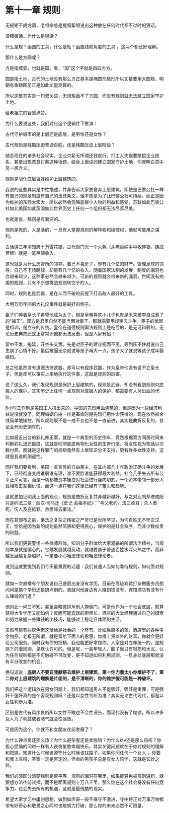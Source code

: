 # 第十一章 规则

无规矩不成方圆，老祖宗总是提纲挈领说出这种放在任何时代都不过时的狠话。

没错狠话。为什么是狠话？

什么是规？画圆的工具，什么是矩？画直线和角度的工具 ，这两个都还好理解。

那什么是方圆呢？

方是指城郭，也就是国。看，“国”这个字就是四四方方。

圆是指土地，古代的土地没有那么方正基本是椭圆形扇形所以丈量要用大圆规，明朝有鱼鳞图册正是如此丈量测算的。

所以这里其实是一句双关语，无规矩画不了方圆，而没有规则就无法建立国家守护土地。

给老祖宗的智慧点赞。

为什么要说这些，我们对应这个逻辑往下推演：

古代守护城市的是上层还是底层，是男性还是女性？

古代规矩是残酷压迫普通百姓，还是残酷压迫上层阶级？

结合现在的诸多社会现实，企业欠薪无所谓还钱就行，打工人失误要赔偿企业损失，甚至出现恶意讨薪这种话题，结合上面说的建立国家守护土地，你就明白其中另一层含义。

规则是驯化底层百姓维护上层建筑的。

我说的这些其实是中性描述，并非告诉大家要舍弃上层建筑，即使是巴黎公社一样有自己的规章制度有自己的法律条文，但本质是为了让巴黎公社可持续。而正是因为维护的东西太宏大，所以必然会忽略底层小人物的利益和感受，苏联如此巴黎公社如此美国如此英国如此世界历史上任何一个组织都无法尽善尽美。

也就是说，规则是有漏洞的。

规则是死的，人是活的，一旦有人掌握规则的解释权和操控权，他就可能用之谋利。

古话讲三年清知府十万雪花银，古代衙门光一个火耗（从老百姓手中收碎银，铸成官银）就是一笔巨额收入。

这也就是为什么房管所的领导，自己不卖房子，却有几个亿的财产。管理足球的领导，自己不下场踢球，却能有几个亿的收入。随着国家法制的发展，制度的漏洞也会越来越少，这种事必然会越来越少，可新的规则就会带来新的漏洞，世间没有完美的规则，只有不断想挑战规则转空子的人。

同时，规则也是武器，是在斗而不破的前提下打击敌人最好的工具。

大明万历年间的大礼仪事件就是最好的例子。

臣子们捧着皇长子希望他成为太子，但是皇帝喜欢小儿子也就是未来被李自成煮了的“福王”。双方是君臣自然不能当面对着干，那就需要用规矩去斗争。臣子的武器是祖训，是立长的传统。皇帝在道德规则国法规则上是吃亏的，是无可辩驳的，无论历史典故还是正常常识他都无法反击，但是人家有招！

留中不发，拖延，开空头支票。先是对臣子的建议视而不见，等到压不住就说自己生病了心情不好。最后被逼无奈就说等孩子再大一点，孩子大了就说等孩子成年娶媳妇。

总之他虽然没有道德法律武器，却可以有程序武器，作为皇帝他没有说不立皇长子，但是却可以事实上拒绝执行这件事，这就是规则的厉害。

说了这么久，我们发现规则是保护上层建筑的，规则是武器，却没有看到规则对底层人的保护。其实历史上任何一点规则对底层人的保护，都需要有人付出血的代价。

8小时工作制是美国工人拼出来的，中国的先烈用血浇筑的，但是因为一些经济利益说没就没了。同理婚姻自由一样是革命时期先烈们用性命获得的，现在依然被金钱简单地操控。所以规则既不是一成不变也不是一直前进，其实是曲折反复的，甚至会开历史倒车的。

比如最近出台的彩礼修正案，就是一个典型的历史倒车，竟然根据双方同房时间来判断彩礼退还额度，这就是彻彻底底地物化女性的生育价值，将女性视为物品以次数付费。而就是这样邪门的规矩竟然有上层知识分子支持，更有许多女性支持。这就是我说的倒退性。

同样我们要看到，美国一直宣传的自由民主，在其内部几十年政治正确斗争的发展下，已经彻底变成谁弱谁有理，谁不要脸谁能获得最大利益。社会几乎失去所有公平正义可言，而是一切都被资本操控对社会进行竖向切割，一个资本带领一部分人互相攻击互相仇恨，而这一点在我们这里已经有了苗头和趋势。

这就更加证明我上面的观点，规则是曲折反复并非越新越好。与之对比刘邦进咸阳只是约法三章：西汉·司马迁《史记·高祖本纪》：“与父老约，法三章耳；杀人者死，伤人及盗抵罪。余悉除去秦法。”

而在其颁布之前，秦法之复杂之精密之严苛已是世所罕见，为何百姓无不怀恋汉王，恰恰是因为新的规则虽然简陋却更得民心，保护的是社会秩序，而非少数权贵的利益。

所以我们更要警惕一些律师群体，知识分子群体给大家灌输的所谓法治精神，当规则本身就是偏心的，它越发展就越反动，就越要置于普通百姓水深火热之中，而非越发展越复杂越好，一定要小心唯法律论和唯法律论者。

说到这就要提到我们今天最重要的话题：我们普通人当如何看待规则，如何面对规则。

就如一次直播有个朋友说自己底层出身没有学历，目前在高级宾馆打杂做服务员想问问是搞个学历还是搞点别的。我就问他身边有人赚到钱没有，宾馆酒店有没有什么赚钱的门道？

他对此一问三不知，甚至会略微排斥别人捞偏门。可是他作为一个社会底层，就算获得大专学历又能如何？反而可能宾馆的厨师长，酒店的大堂经理通过自己的摸索和努力掌握一些赚钱的小技巧，能够过上稳定且体面的生活。

虽然可能有些灰色但这恰恰是社会的一个环节。比如后厨多的菜，酒店里的各种多余物品，老板无所谓，就是留给下面人的恩惠，你得工资以外的财富，你就会更好给公司服务。同时我有你的把柄，我也能更好拿捏你。人家是对立却统一的，是规则下的潜规则，是默认许可的。但是呢，一些年轻人，脑子里只有钢筋和水泥，认为任何规则都是不可触碰不可改变，更不知道如何利用规则，一旦身处底层那就没有半分改变的机会。

换句话说：**底层人不要自我献祭去维护上层建筑，第一你力量太小你维护不了，第二你对上层建筑的理解是片面的，是不清晰的，你的维护很可能是一种破坏。**

我们把这个逻辑放在男女问题上，我们都知道男人不能强奸，强奸是重罪，可是强奸不强奸真的是个客观规则吗？还是以女性判断为准？其实无论古代现代，都是以女性判断为准。

区别是古代有风序良俗所以女性不敢也不会性诬告，而现代没有了枷锁，所以许多女人为了利益或者赌气就会性诬告。

可是因为这个，你就不和女朋友往前发展了？

为什么钟点房还那么热？为什么避孕套还是卖脱销？为什么ktv还是那么热闹？你担心受骗的同时一样有人夜夜笙歌幸福快乐。其实关键问题就在于你对规则的理解和把握，知道什么时候该遵守什么时候该找路子。如果你问任何一个女人 ，你要和我上床吗，答案一定是否定的。但会的男孩子总是有女人陪伴，这就是玄妙之处。

我们必须区分清楚规则是否平等，规则的漏洞在哪里，如果能避免被规则惩罚，就要想办法往前试探，而不是距离规则十万八千里，那么你在这个社会将没有任何竞争力，也会失去所有的机遇，这就是最残酷的现实。

希望大家学习中庸的思想，做到如杰哥一般不保守不激进，守中持正对万事万物都带有好奇心和敬畏之心同时也敢努力打破，那么你的未来必然不可限量。

